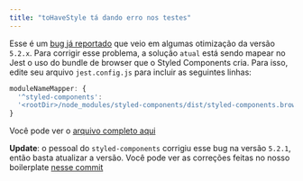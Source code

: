 ```yaml
---
title: "toHaveStyle tá dando erro nos testes"
---
```


Esse é um [bug já reportado](https://github.com/styled-components/styled-components/issues/3262) que veio em algumas otimização da versão `5.2.x`. Para corrigir esse problema, a solução `atual` está sendo mapear no Jest o uso do bundle de browser que o Styled Components cria. Para isso, edite seu arquivo `jest.config.js` para incluir as seguintes linhas:

```js
moduleNameMapper: {
  '^styled-components':
  '<rootDir>/node_modules/styled-components/dist/styled-components.browser.cjs.js'
}
```

Você pode ver o [arquivo completo aqui](https://github.com/React-Avancado/boilerplate/blob/master/jest.config.js)

**Update**: o pessoal do `styled-components` corrigiu esse bug na versão `5.2.1`, então basta atualizar a versão. Você pode ver as correções feitas no nosso boilerplate [nesse commit](https://github.com/React-Avancado/boilerplate/commit/33aa95775ba0145e4bffc32b1562326b07b4c811)
